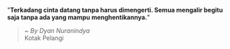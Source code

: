 "**Terkadang cinta datang tanpa harus dimengerti. Semua mengalir begitu saja tanpa ada yang mampu menghentikannya.**"

> ~ _By Dyan Nuranindya_  
Kotak Pelangi
